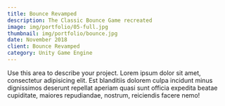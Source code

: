 ```yaml
---
title: Bounce Revamped
description: The Classic Bounce Game recreated
image: img/portfolio/05-full.jpg
thumbnail: img/portfolio/bounce.jpg
date: November 2018
client: Bounce Revamped
category: Unity Game Engine
---
```

Use this area to describe your project. Lorem ipsum dolor sit amet, consectetur adipisicing elit. Est blanditiis dolorem culpa incidunt minus dignissimos deserunt repellat aperiam quasi sunt officia expedita beatae cupiditate, maiores repudiandae, nostrum, reiciendis facere nemo!
